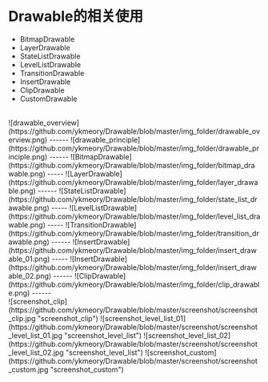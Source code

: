 # Drawable的相关使用
* BitmapDrawable
* LayerDrawable
* StateListDrawable
* LevelListDrawable
* TransitionDrawable
* InsertDrawable
* ClipDrawable
* CustomDrawable
 
 <br/>
![drawable_overview](https://github.com/ykmeory/Drawable/blob/master/img_folder/drawable_overview.png)
------
![drawable_principle](https://github.com/ykmeory/Drawable/blob/master/img_folder/drawable_principle.png)
------
![BitmapDrawable](https://github.com/ykmeory/Drawable/blob/master/img_folder/bitmap_drawable.png)
-----
![LayerDrawable](https://github.com/ykmeory/Drawable/blob/master/img_folder/layer_drawable.png)
------
![StateListDrawable](https://github.com/ykmeory/Drawable/blob/master/img_folder/state_list_drawable.png)
-----
![LevelListDrawable](https://github.com/ykmeory/Drawable/blob/master/img_folder/level_list_drawable.png)
-----
![TransitionDrawable](https://github.com/ykmeory/Drawable/blob/master/img_folder/transition_drawable.png)
------
![InsertDrawable](https://github.com/ykmeory/Drawable/blob/master/img_folder/insert_drawable_01.png)
-----
![InsertDrawable](https://github.com/ykmeory/Drawable/blob/master/img_folder/insert_drawable_02.png)
------
![ClipDrawable](https://github.com/ykmeory/Drawable/blob/master/img_folder/clip_drawable.png)
------
 
<br/>
![screenshot_clip](https://github.com/ykmeory/Drawable/blob/master/screenshot/screenshot_clip.jpg "screenshot_clip")
![screenshot_level_list_01](https://github.com/ykmeory/Drawable/blob/master/screenshot/screenshot_level_list_01.jpg "screenshot_level_list")
![screenshot_level_list_02](https://github.com/ykmeory/Drawable/blob/master/screenshot/screenshot_level_list_02.jpg "screenshot_level_list")
![screenshot_custom](https://github.com/ykmeory/Drawable/blob/master/screenshot/screenshot_custom.jpg "screenshot_custom")
